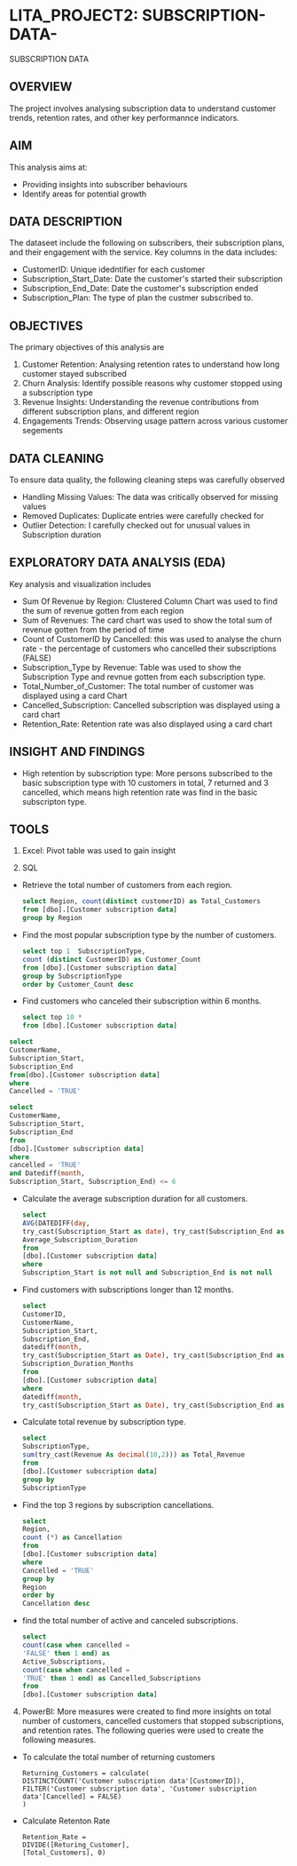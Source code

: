 # LITA_PROJECT2: SUBSCRIPTION-DATA-
SUBSCRIPTION DATA

## OVERVIEW
The project involves analysing subscription data to understand customer trends, retention rates, and other key performannce indicators. 

## AIM
This analysis aims at:
- Providing insights into subscriber behaviours
- Identify areas for potential growth

## DATA DESCRIPTION
The dataseet include the following on subscribers, their subscription plans, and their engagement with the service. Key columns in the data includes:
- CustomerID: Unique idedntifier for each customer
- Subscription_Start_Date: Date the customer's started their subscription
- Subscription_End_Date: Date the customer's subscription ended
- Subscription_Plan: The type of plan the custmer subscribed to.

## OBJECTIVES 
The primary objectives of this analysis are 
1. Customer Retention: Analysing retention rates to understand how long customer stayed subscribed
2. Churn Analysis: Identify possible reasons why customer stopped using a subscription type
3. Revenue Insights: Understanding the revenue contributions from different subscription plans, and different region
4. Engagements Trends: Observing usage pattern across various customer segements

## DATA CLEANING 
To ensure data quality, the following cleaning steps was carefully observed 
- Handling Missing Values: The data was critically observed for missing values
- Removed Duplicates: Duplicate entries were carefully checked for
- Outlier Detection: I carefully checked out for unusual values in Subscription duration

## EXPLORATORY DATA ANALYSIS (EDA)
Key analysis and visualization includes 
- Sum Of Revenue by Region: Clustered Column Chart was used to find the sum of revenue gotten from each region
- Sum of Revenues: The card chart was used to show the total sum of revenue gotten from the period of time
- Count of CustomerID by Cancelled: this was used to analyse the churn rate - the percentage of customers who cancelled their subscriptions (FALSE) 
- Subscription_Type by Revenue: Table was used to show the Subscription Type and revnue gotten from each subscription type.
- Total_Number_of_Customer: The total number of customer was displayed using a card Chart
- Cancelled_Subscription: Cancelled subscription was displayed using a card chart
- Retention_Rate: Retention rate was also displayed using a card chart

## INSIGHT AND FINDINGS

- High retention by subscription type: More persons subscribed to the basic subscription type with 10 customers in total, 7 returned and 3 cancelled, which means high retention rate was find in the basic subscripton type.

## TOOLS 
1. Excel: Pivot table was used to gain insight
    
2. SQL
- Retrieve the total number of customers from each region. 
   ```SQL
   select Region, count(distinct customerID) as Total_Customers
   from [dbo].[Customer subscription data]
   group by Region
   ```
- Find the most popular subscription type by the number of customers.
  ```SQL
  select top 1  SubscriptionType,
  count (distinct CustomerID) as Customer_Count
  from [dbo].[Customer subscription data]
  group by SubscriptionType
  order by Customer_Count desc
  ```
 - Find customers who canceled their subscription within 6 months.
    ```SQL
    select top 10 *
    from [dbo].[Customer subscription data]
    ```
    
  ```SQL
  select
  CustomerName,
  Subscription_Start,
  Subscription_End
  from[dbo].[Customer subscription data]
  where
  Cancelled = 'TRUE'
  ```

  ```SQL
  select
  CustomerName,
  Subscription_Start,
  Subscription_End
  from
  [dbo].[Customer subscription data]
  where
  cancelled = 'TRUE'
  and Datediff(month,
  Subscription_Start, Subscription_End) <= 6
  ```
- Calculate the average subscription duration for all customers.
  ```SQL
  select
  AVG(DATEDIFF(day,
  try_cast(Subscription_Start as date), try_cast(Subscription_End as date))) as 
  Average_Subscription_Duration
  from
  [dbo].[Customer subscription data]
  where
  Subscription_Start is not null and Subscription_End is not null
  ```
- Find customers with subscriptions longer than 12 months.
  ```SQL
  select
  CustomerID,
  CustomerName,
  Subscription_Start,
  Subscription_End,
  datediff(month,
  try_cast(Subscription_Start as Date), try_cast(Subscription_End as Date)) as 
  Subscription_Duration_Months
  from
  [dbo].[Customer subscription data]
  where
  datediff(month,
  try_cast(Subscription_Start as Date), try_cast(Subscription_End as Date)) > 12;
  ```

- Calculate total revenue by subscription type.
  ```SQL
  select
  SubscriptionType,
  sum(try_cast(Revenue As decimal(10,2))) as Total_Revenue
  from
  [dbo].[Customer subscription data]
  group by 
  SubscriptionType
  ```
- Find the top 3 regions by subscription cancellations.
  ```SQL
  select
  Region,
  count (*) as Cancellation
  from
  [dbo].[Customer subscription data]
  where
  Cancelled = 'TRUE'
  group by 
  Region
  order by 
  Cancellation desc
  ```

- find the total number of active and canceled subscriptions.
  ```SQL
  select
  count(case when cancelled = 
  'FALSE' then 1 end) as
  Active_Subscriptions,
  count(case when cancelled =
  'TRUE' then 1 end) as Cancelled_Subscriptions
  from
  [dbo].[Customer subscription data]
  ```

4. PowerBI: More measures were created to find more insights on total number of customers, cancelled customers that stopped subscriptions, and retention rates. The following queries 
   were used to create the following measures.
   
- To calculate the total number of returning customers
  
     ```PowerBI
     Returning_Customers = calculate(
     DISTINCTCOUNT('Customer subscription data'[CustomerID]),
     FILTER('Customer subscription data', 'Customer subscription data'[Cancelled] = FALSE)
     )
     ```
- Calculate Retenton Rate
  ```PowerBI
  Retention_Rate =
  DIVIDE([Returing_Customer],
  [Total_Customers], 0)
  ```
    

  
